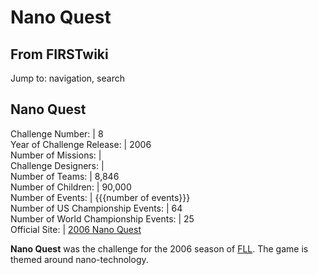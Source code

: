 # Nano Quest

## From FIRSTwiki

Jump to: navigation, search

## Nano Quest

Challenge Number: | 8<br>
Year of Challenge Release: | 2006<br>
Number of Missions: |<br>
Challenge Designers: |<br>
Number of Teams: | 8,846<br>
Number of Children: | 90,000<br>
Number of Events: | {{{number of events}}}<br>
Number of US Championship Events: | 64<br>
Number of World Championship Events: | 25<br>
Official Site: | [2006 Nano Quest](http://www.firstlegoleague.org/default.aspx?pid=21380 "http://www.firstlegoleague.org/default.aspx?pid=21380")

**Nano Quest** was the challenge for the 2006 season of [FLL](FLL "FLL"). The game is themed around nano-technology.
